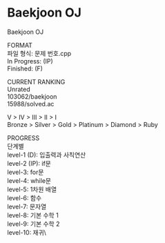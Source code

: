 # Baekjoon OJ
Baekjoon OJ

FORMAT\
파일 형식: 문제 번호.cpp\
In Progress: (IP)\
Finished: (F)


CURRENT RANKING\
Unrated\
103062/baekjoon\
15988/solved.ac

V > IV > III > II > I\
Bronze > Silver > Gold > Platinum > Diamond > Ruby


PROGRESS\
단계별\
level-1 (D): 입출력과 사칙연산\
level-2 (IP): if문\
level-3: for문\
level-4: while문\
level-5: 1차원 배열\
level-6: 함수\
level-7: 문자열\
level-8: 기본 수학 1\
level-9: 기본 수학 2\
level-10: 재귀\
